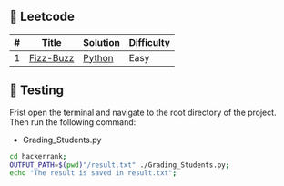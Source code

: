 ## 🎲 Leetcode

| # | Title | Solution | Difficulty |
|---| ----- | -------- | ---------- |
| 1 | [Fizz-Buzz](https://leetcode.com/problems/fizz-buzz/) | [Python](./Fizz_Buzz.py) | Easy |

## 🧪 Testing

Frist open the terminal and navigate to the root directory of the project. Then run the following command:

* Grading_Students.py

```bash
cd hackerrank;
OUTPUT_PATH=$(pwd)"/result.txt" ./Grading_Students.py;
echo "The result is saved in result.txt";
```
